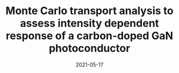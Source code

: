 ---
title: "Monte Carlo transport analysis to assess intensity dependent response of a carbon-doped GaN photoconductor"
collection: publications
permalink: /publication/2021-05-17-PCSS_2
date: 2021-05-17
venue: 'Journal of Applied Physics'
paperurl: 'https://doi.org/10.1063/5.0040173'
citation: 'Milestone, W., Guo, D., Sanati, M., <b>Dowling, K.M.</b>, Hau-Riege, S., Voss, L.F., Conway, A., and Joshi, R.P., “Monte Carlo transport analysis to assess intensity dependent response of a carbon-doped GaN photoconductor,” Journal of Applied Physics, vol. 129, 19, p. 195703, 2021.'
link: 'https://doi.org/10.1063/5.0040173'
category: 'PCSS'

---